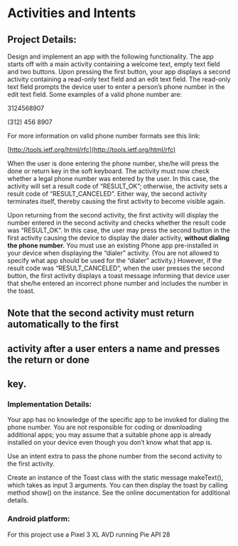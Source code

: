 # Activities and Intents

## Project Details:

Design and implement an app with the following functionality. The app starts off with a
main activity containing a welcome text, empty text field and two buttons. Upon pressing
the first button, your app displays a second activity containing a read-only text field and
an edit text field. The read-only text field prompts the device user to enter a person’s
phone number in the edit text field. Some examples of a valid phone number are:

3124568907

(312) 456 8907

For more information on valid phone number formats see this link:

[http://tools.ietf.org/html/rfc](http://tools.ietf.org/html/rfc)

When the user is done entering the phone number, she/he will press the done or return
key in the soft keyboard. The activity must now check whether a legal phone number
was entered by the user. In this case, the activity will set a result code of “RESULT_OK”;
otherwise, the activity sets a result code of “RESULT_CANCELED”. Either way, the
second activity terminates itself, thereby causing the first activity to become visible
again.

Upon returning from the second activity, the first activity will display the number entered
in the second activity and checks whether the result code was “RESULT_OK”. In this
case, the user may press the second button in the first activity causing the device to
display the dialer activity, **without dialing the phone number.** You must use an existing
Phone app pre-installed in your device when displaying the “dialer” activity. (You are not
allowed to specify what app should be used for the “dialer” activity.) However, if the
result code was “RESULT_CANCELED”, when the user presses the second button, the
first activity displays a toast message informing that device user that she/he entered an
incorrect phone number and includes the number in the toast.


## Note that the second activity must return automatically to the first

## activity after a user enters a name and presses the return or done

## key.

### Implementation Details:

Your app has no knowledge of the specific app to be invoked for dialing the phone
number. You are not responsible for coding or downloading additional apps; you may
assume that a suitable phone app is already installed on your device even though you
don’t know what that app is.

Use an intent extra to pass the phone number from the second activity to the first
activity.

Create an instance of the Toast class with the static message makeText(), which takes
as input 3 arguments. You can then display the toast by calling method show() on the
instance. See the online documentation for additional details.

### Android platform:

For this project use a Pixel 3 XL AVD running Pie API 28
